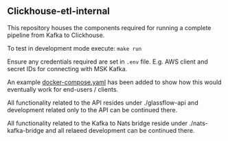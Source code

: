## Clickhouse-etl-internal

This repository houses the components required for running a complete pipeline
from Kafka to Clickhouse.

To test in development mode execute:
`make run`

Ensure any credentials required are set in `.env` file. E.g. AWS client and secret IDs for connecting with MSK Kafka.

An example [docker-compose.yaml](./docker-compose.yaml) has been added to show how this would eventually work for end-users / clients.

All functionality related to the API resides under ./glassflow-api and development related only to the API can be continued there.

All functionality related to the Kafka to Nats bridge reside under ./nats-kafka-bridge and all relaeed development can be continued there.
